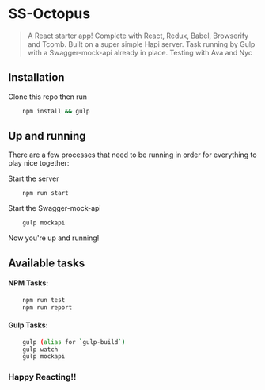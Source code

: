 # SS-Octopus
> A React starter app!  Complete with React, Redux, Babel, Browserify and Tcomb.  Built on a super simple Hapi server.  Task running by Gulp with a Swagger-mock-api already in place.  Testing with Ava and Nyc

## Installation
Clone this repo then run
```bash
    npm install && gulp
```

## Up and running
There are a few processes that need to be running in order for everything to play nice together:

Start the server
```bash
    npm run start
```

Start the Swagger-mock-api
```bash
    gulp mockapi
```

Now you're up and running!

## Available tasks
#### NPM Tasks:
```bash
    npm run test
    npm run report
```

#### Gulp Tasks:
```bash
    gulp (alias for `gulp-build`)
    gulp watch
    gulp mockapi
```

### Happy Reacting!!
